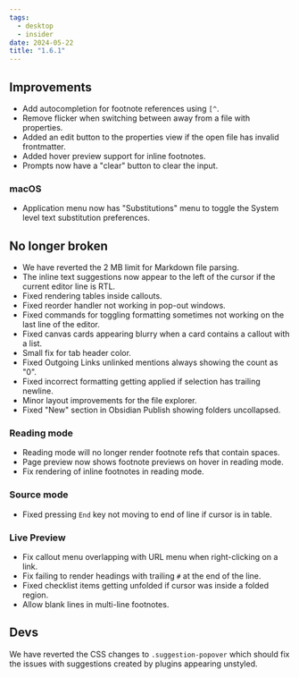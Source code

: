 ```yaml
---
tags:
  - desktop
  - insider
date: 2024-05-22
title: "1.6.1"
---
```


## Improvements

- Add autocompletion for footnote references using `[^`.
- Remove flicker when switching between away from a file with properties.
- Added an edit button to the properties view if the open file has invalid frontmatter.
- Added hover preview support for inline footnotes.
- Prompts now have a "clear" button to clear the input.

### macOS

- Application menu now has "Substitutions" menu to toggle the System level text substitution preferences.

## No longer broken

- We have reverted the 2 MB limit for Markdown file parsing.
- The inline text suggestions now appear to the left of the cursor if the current editor line is RTL.
- Fixed rendering tables inside callouts.
- Fixed reorder handler not working in pop-out windows.
- Fixed commands for toggling formatting sometimes not working on the last line of the editor.
- Fixed canvas cards appearing blurry when a card contains a callout with a list.
- Small fix for tab header color.
- Fixed Outgoing Links unlinked mentions always showing the count as "0".
- Fixed incorrect formatting getting applied if selection has trailing newline.
- Minor layout improvements for the file explorer.
- Fixed "New" section in Obsidian Publish showing folders uncollapsed.

### Reading mode

- Reading mode will no longer render footnote refs that contain spaces.
- Page preview now shows footnote previews on hover in reading mode.
- Fix rendering of inline footnotes in reading mode.

### Source mode

- Fixed pressing `End` key not moving to end of line if cursor is in table.

### Live Preview

- Fix callout menu overlapping with URL menu when right-clicking on a link.
- Fix failing to render headings with trailing `#` at the end of the line.
- Fixed checklist items getting unfolded if cursor was inside a folded region.
- Allow blank lines in multi-line footnotes.

## Devs

We have reverted the CSS changes to `.suggestion-popover` which should fix the issues with suggestions created by plugins appearing unstyled.
